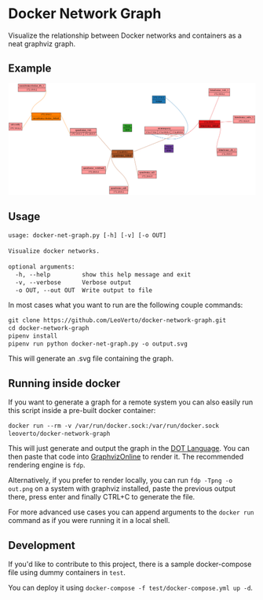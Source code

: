 # Docker Network Graph

Visualize the relationship between Docker networks and containers
as a neat graphviz graph.


## Example
![example graph](https://raw.githubusercontent.com/LeoVerto/docker-network-graph/master/example.png)

## Usage
    usage: docker-net-graph.py [-h] [-v] [-o OUT]

    Visualize docker networks.
    
    optional arguments:
      -h, --help         show this help message and exit
      -v, --verbose      Verbose output
      -o OUT, --out OUT  Write output to file

In most cases what you want to run are the following couple commands:

    git clone https://github.com/LeoVerto/docker-network-graph.git
    cd docker-network-graph
    pipenv install
    pipenv run python docker-net-graph.py -o output.svg

This will generate an .svg file containing the graph.

## Running inside docker
If you want to generate a graph for a remote system you can also easily
run this script inside a pre-built docker container:
    
    docker run --rm -v /var/run/docker.sock:/var/run/docker.sock leoverto/docker-network-graph

This will just generate and output the graph in the [DOT Language][dot].
You can then paste that code into [GraphvizOnline][gvonline]
to render it. The recommended rendering engine is `fdp`.

Alternatively, if you prefer to render locally, you can run
`fdp -Tpng -o out.png` on a system with graphviz installed,
paste the previous output there, press enter and finally CTRL+C to
generate the file.


For more advanced use cases you can append arguments to the `docker run`
command as if you were running it in a local shell.

[dot]: https://www.graphviz.org/doc/info/lang.html
[gvonline]: https://dreampuf.github.io/GraphvizOnline/

## Development
If you'd like to contribute to this project, there is a sample docker-compose file
using dummy containers in `test`.

You can deploy it using `docker-compose -f test/docker-compose.yml up -d`.
